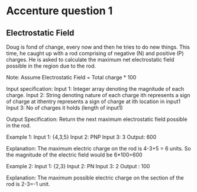 # Accenture question 1

## Electrostatic Field
Doug is fond of change, every now and then he tries to do new things. This time, he caught up with a rod comprising of negative (N) and positive (P) charges. He is asked to calculate the maximum net electrostatic field possible in the region due to the rod.

Note: Assume Electrostatic Field = Total charge * 100

Input specification:
Input 1: Integer array denoting the magnitude of each charge.
Input 2: String denoting nature of each charge ith represents a sign of charge at ithentry represents a sign of charge at ith location in input1
Input 3: No of charges it holds (length of input1)

Output Specification:
Return the next maximum electrostatic field possible in the rod.

Example 1:
Input 1: {4,3,5}
Input 2: PNP
Input 3: 3
Output: 600

Explanation:
The maximum electric charge on the rod is 4-3+5 = 6 units. So the magnitude of the electric field would be 6*100=600

Example 2:
Input 1: {2,3}
Input 2: PN
Input 3: 2
Output : 100

Explanation:
The maximum possible electric charge on the section of the rod is 2-3=-1 unit.